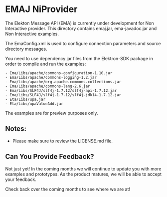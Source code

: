 # EMAJ NiProvider

The Elekton Message API (EMA) is currently under development for Non Interactive provider. This directory contains emaj.jar, ema-javadoc.jar and Non Interactive examples.

The EmaConfig.xml is used to configure connection parameters and source directory messages.

You need to use dependency jar files from the Elektron-SDK package in order to compile and run the examples:

	- Ema/Libs/apache/commons-configuration-1.10.jar
	- Ema/Libs/apache/commons-logging-1.2.jar
	- Ema/Libs/apache/org.apache.commons.collections.jar
	- Ema/Libs/apache/commons-lang-2.6.jar
	- Ema/Libs/SLF4J/slf4j-1.7.12/slf4j-api-1.7.12.jar
	- Ema/Libs/SLF4J/slf4j-1.7.12/slf4j-jdk14-1.7.12.jar
	- Eta/Libs/upa.jar
	- Eta/Libs/upaValueAdd.jar

The examples are for preview purposes only. 


## Notes:

- Please make sure to review the LICENSE.md file.


## Can You Provide Feedback?
Not just yet!  In the coming months we will continue to update you with more examples and prototypes. As the product matures, we will be able to accept your feedback. 

Check back over the coming months to see where we are at!
